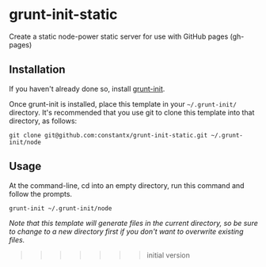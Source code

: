 # grunt-init-static

Create a static node-power static server for use with GitHub pages (gh-pages)

[grunt-init]: http://gruntjs.com/project-scaffolding

## Installation
If you haven't already done so, install [grunt-init](https://github.com/gruntjs/grunt-init).

Once grunt-init is installed, place this template in your `~/.grunt-init/` directory. It's recommended that you use git to clone this template into that directory, as follows:

```
git clone git@github.com:constantx/grunt-init-static.git ~/.grunt-init/node
```

## Usage

At the command-line, cd into an empty directory, run this command and follow the prompts.

```
grunt-init ~/.grunt-init/node
```

_Note that this template will generate files in the current directory, so be sure to change to a new directory first if you don't want to overwrite existing files._
>>>>>>> initial version
